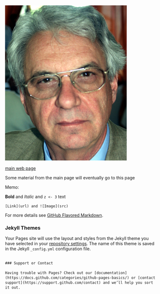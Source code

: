 ![GP](05.2013.JPG)

[main web page](https://www.giannidiorestino.it/index.html)

Some material from the main page will eventually go to this page

Memo:

**Bold** and _Italic_ and `z <- 3` text

```
[Link](url) and ![Image](src)
```

For more details see [GitHub Flavored Markdown](https://guides.github.com/features/mastering-markdown/).

### Jekyll Themes

Your Pages site will use the layout and styles from the Jekyll theme you have selected in your [repository settings](https://github.com/giannidiorestino/giannidiorestino.github.io/settings/pages). The name of this theme is saved in the Jekyll `_config.yml` configuration file.

```

### Support or Contact

Having trouble with Pages? Check out our [documentation](https://docs.github.com/categories/github-pages-basics/) or [contact support](https://support.github.com/contact) and we’ll help you sort it out.

